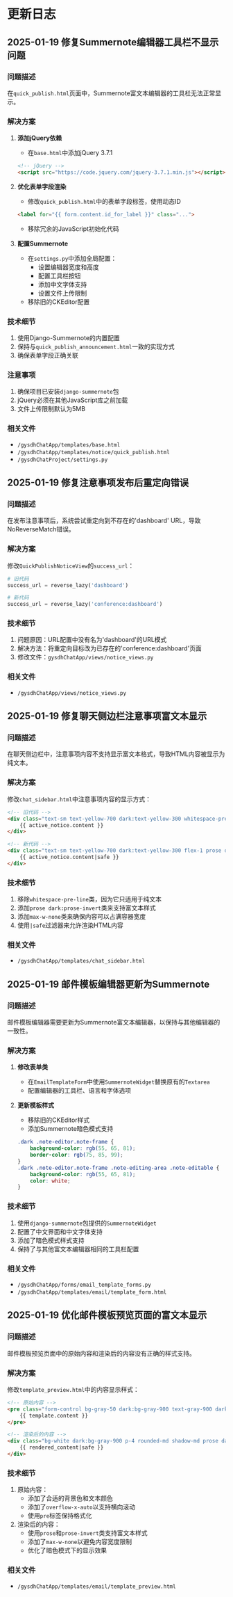 # 更新日志

## 2025-01-19 修复Summernote编辑器工具栏不显示问题

### 问题描述
在`quick_publish.html`页面中，Summernote富文本编辑器的工具栏无法正常显示。

### 解决方案
1. **添加jQuery依赖**
   - 在`base.html`中添加jQuery 3.7.1
   ```html
   <!-- jQuery -->
   <script src="https://code.jquery.com/jquery-3.7.1.min.js"></script>
   ```

2. **优化表单字段渲染**
   - 修改`quick_publish.html`中的表单字段标签，使用动态ID
   ```html
   <label for="{{ form.content.id_for_label }}" class="...">
   ```
   - 移除冗余的JavaScript初始化代码

3. **配置Summernote**
   - 在`settings.py`中添加全局配置：
     - 设置编辑器宽度和高度
     - 配置工具栏按钮
     - 添加中文字体支持
     - 设置文件上传限制
   - 移除旧的CKEditor配置

### 技术细节
1. 使用Django-Summernote的内置配置
2. 保持与`quick_publish_announcement.html`一致的实现方式
3. 确保表单字段正确关联

### 注意事项
1. 确保项目已安装`django-summernote`包
2. jQuery必须在其他JavaScript库之前加载
3. 文件上传限制默认为5MB

### 相关文件
- `/gysdhChatApp/templates/base.html`
- `/gysdhChatApp/templates/notice/quick_publish.html`
- `/gysdhChatProject/settings.py`

## 2025-01-19 修复注意事项发布后重定向错误

### 问题描述
在发布注意事项后，系统尝试重定向到不存在的'dashboard' URL，导致NoReverseMatch错误。

### 解决方案
修改`QuickPublishNoticeView`的`success_url`：
```python
# 旧代码
success_url = reverse_lazy('dashboard')

# 新代码
success_url = reverse_lazy('conference:dashboard')

```

### 技术细节
1. 问题原因：URL配置中没有名为'dashboard'的URL模式
2. 解决方法：将重定向目标改为已存在的'conference:dashboard'页面
3. 修改文件：`gysdhChatApp/views/notice_views.py`

### 相关文件
- `/gysdhChatApp/views/notice_views.py`

## 2025-01-19 修复聊天侧边栏注意事项富文本显示

### 问题描述
在聊天侧边栏中，注意事项内容不支持显示富文本格式，导致HTML内容被显示为纯文本。

### 解决方案
修改`chat_sidebar.html`中注意事项内容的显示方式：
```html
<!-- 旧代码 -->
<div class="text-sm text-yellow-700 dark:text-yellow-300 whitespace-pre-line flex-1">
    {{ active_notice.content }}
</div>

<!-- 新代码 -->
<div class="text-sm text-yellow-700 dark:text-yellow-300 flex-1 prose dark:prose-invert max-w-none">
    {{ active_notice.content|safe }}
</div>
```

### 技术细节
1. 移除`whitespace-pre-line`类，因为它只适用于纯文本
2. 添加`prose dark:prose-invert`类来支持富文本样式
3. 添加`max-w-none`类来确保内容可以占满容器宽度
4. 使用`|safe`过滤器来允许渲染HTML内容

### 相关文件
- `/gysdhChatApp/templates/chat_sidebar.html`

## 2025-01-19 邮件模板编辑器更新为Summernote

### 问题描述
邮件模板编辑器需要更新为Summernote富文本编辑器，以保持与其他编辑器的一致性。

### 解决方案
1. **修改表单类**
   - 在`EmailTemplateForm`中使用`SummernoteWidget`替换原有的`Textarea`
   - 配置编辑器的工具栏、语言和字体选项

2. **更新模板样式**
   - 移除旧的CKEditor样式
   - 添加Summernote暗色模式支持
   ```css
   .dark .note-editor.note-frame {
       background-color: rgb(55, 65, 81);
       border-color: rgb(75, 85, 99);
   }
   .dark .note-editor.note-frame .note-editing-area .note-editable {
       background-color: rgb(55, 65, 81);
       color: white;
   }
   ```

### 技术细节
1. 使用`django-summernote`包提供的`SummernoteWidget`
2. 配置了中文界面和中文字体支持
3. 添加了暗色模式样式支持
4. 保持了与其他富文本编辑器相同的工具栏配置

### 相关文件
- `/gysdhChatApp/forms/email_template_forms.py`
- `/gysdhChatApp/templates/email/template_form.html`

## 2025-01-19 优化邮件模板预览页面的富文本显示

### 问题描述
邮件模板预览页面中的原始内容和渲染后的内容没有正确的样式支持。

### 解决方案
修改`template_preview.html`中的内容显示样式：
```html
<!-- 原始内容 -->
<pre class="form-control bg-gray-50 dark:bg-gray-900 text-gray-900 dark:text-gray-300 p-4 rounded-md shadow-sm overflow-x-auto">
    {{ template.content }}
</pre>

<!-- 渲染后的内容 -->
<div class="bg-white dark:bg-gray-900 p-4 rounded-md shadow-md prose dark:prose-invert max-w-none">
    {{ rendered_content|safe }}
</div>
```

### 技术细节
1. 原始内容：
   - 添加了合适的背景色和文本颜色
   - 添加了`overflow-x-auto`以支持横向滚动
   - 使用`pre`标签保持格式化
2. 渲染后的内容：
   - 使用`prose`和`prose-invert`类支持富文本样式
   - 添加了`max-w-none`以避免内容宽度限制
   - 优化了暗色模式下的显示效果

### 相关文件
- `/gysdhChatApp/templates/email/template_preview.html`
